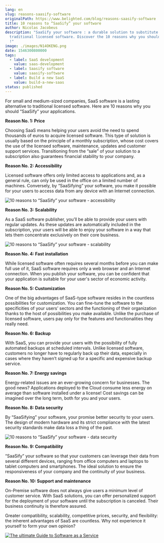 ```yaml
---
lang: en
slug: reasons-saasify-software
originalPath: https://www.belighted.com/blog/reasons-saasify-software
title: 10 reasons to “SaaSify” your software
author: Nicolas Jacobeus
description: "SaaSify your software : a durable solution to substitute your
  traditional licensed software. Discover the 10 reasons why you should SaaSify
  !"
image: ./images/N14OKENG.png
date: 1546300800000
tags:
  - label: SaaS development
    value: saas-development
  - label: Saasify software
    value: saasify-software
  - label: Build a new SaaS
    value: build-a-new-saas
status: published
---
```

For small and medium-sized companies, SaaS software is a lasting alternative to traditional licensed software. Here are 10 reasons why you should “SaaSify” your applications.

**Reason No. 1: Price**

Choosing SaaS means helping your users avoid the need to spend thousands of euros to acquire licensed software. This type of solution is usually based on the principle of a monthly subscription, whose cost covers the use of the licensed software, maintenance, updates and customer support services. Transitioning from the “sale” of your solution to a subscription also guarantees financial stability to your company.

**Reason No. 2: Accessibility**

Licensed software offers only limited access to applications and, as a general rule, can only be used in the office on a limited number of machines. Conversely, by “SaaSifying” your software, you make it possible for your users to access data from any device with an Internet connection. 

![10 reasons to “SaaSify” your software - accessibility](/images/legacy/ZAlq-3b0XCmo4GqzzQCC-.png)

**Reason No. 3: Scalability**

As a SaaS software publisher, you’ll be able to provide your users with regular updates. As these updates are automatically included in the subscription, your users will be able to enjoy your software in a way that lets them concentrate exclusively on their core business. 

![10 reasons to “SaaSify” your software - scalability](/images/legacy/oOiDTUcdZbV2jsyyvZVqq.png)

**Reason No. 4: Fast installation**

While licensed software often requires several months before you can make full use of it, SaaS software requires only a web browser and an Internet connection. When you publish your software, you can be confident that your application is suitable for your user's sector of economic activity. 

**Reason No. 5: Customization**

One of the big advantages of SaaS-type software resides in the countless possibilities for customization. You can fine-tune the software to the specificities of your users’ sectors and the functioning of their organization thanks to the host of possibilities you make available. Unlike the purchase of licensed software, users pay only for the features and functionalities they really need.

**Reason No. 6: Backup**

With SaaS, you can provide your users with the possibility of fully automated backups at scheduled intervals. Unlike licensed software, customers no longer have to regularly back up their data, especially in cases where they haven’t signed up for a specific and expensive backup service. 

**Reason No. 7: Energy savings**

Energy-related issues are an ever-growing concern for businesses. The good news? Applications deployed to the Cloud consume less energy on average than software installed under a license! Cost savings can be imagined over the long term, both for you and your users. 

**Reason No. 8: Data security**

By “SaaSifying” your software, your promise better security to your users. The design of modern hardware and its strict compliance with the latest security standards make data loss a thing of the past.

![10 reasons to “SaaSify” your software - data security](/images/legacy/n-zbEsyuWz8aCm15fbMr_.jpg)

**Reason No. 9: Compatibility**

“SaaSify” your software so that your customers can leverage their data from several different devices, ranging from office computers and laptops to tablet computers and smartphones. The ideal solution to ensure the responsiveness of your company and the continuity of your business. 

**Reason No. 10: Support and maintenance**

On-Premise software does not always give users a minimum level of customer service. With SaaS solutions, you can offer personalized support for the deployment of your software until the subscription is canceled. Their business continuity is therefore assured. 

Greater compatibility, scalability, competitive prices, security, and flexibility: the inherent advantages of SaaS are countless. Why not experience it yourself to form your own opinion? 

[![The ultimate Guide to Software as a Service](https://no-cache.hubspot.com/cta/default/1684659/0b551323-0d58-4d8c-882c-e42a03a01459.png)](https://cta-redirect.hubspot.com/cta/redirect/1684659/0b551323-0d58-4d8c-882c-e42a03a01459)